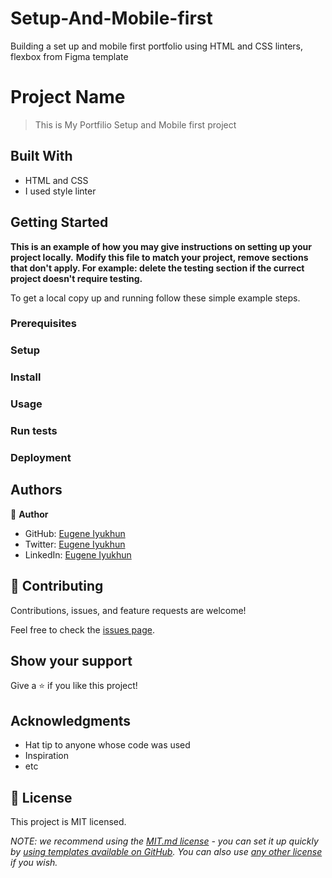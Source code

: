 # Setup-And-Mobile-first
Building a set up and mobile first portfolio using HTML and CSS linters, flexbox from Figma template 
# Project Name  

> This is My Portfilio Setup and Mobile first project


## Built With

- HTML and CSS
- I used style linter
 



## Getting Started

**This is an example of how you may give instructions on setting up your project locally.**
**Modify this file to match your project, remove sections that don't apply. For example: delete the testing section if the currect project doesn't require testing.**


To get a local copy up and running follow these simple example steps.

### Prerequisites

### Setup

### Install

### Usage

### Run tests

### Deployment



## Authors

👤 **Author**

- GitHub: [Eugene Iyukhun](https://github.com/Eugeneiyukhun)
- Twitter: [Eugene Iyukhun](https://twitter.com/EIyukhun)
- LinkedIn: [Eugene Iyukhun](https://linkedin.com/in/eugene-iyukhun)



## 🤝 Contributing

Contributions, issues, and feature requests are welcome!

Feel free to check the [issues page](../../issues/).

## Show your support

Give a ⭐️ if you like this project!

## Acknowledgments

- Hat tip to anyone whose code was used
- Inspiration
- etc

## 📝 License

This project is MIT licensed.

_NOTE: we recommend using the [MIT.md license](https://choosealicense.com/licenses/mit/) - you can set it up quickly by [using templates available on GitHub](https://docs.github.com/en/communities/setting-up-your-project-for-healthy-contributions/adding-a-license-to-a-repository). You can also use [any other license](https://choosealicense.com/licenses/) if you wish._